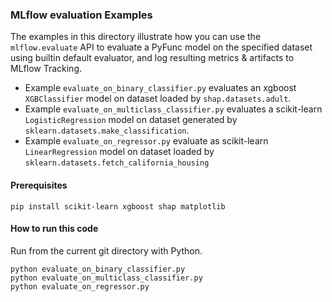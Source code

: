 ### MLflow evaluation Examples

The examples in this directory illustrate how you can use the `mlflow.evaluate` API to evaluate a PyFunc model on the
specified dataset using builtin default evaluator, and log resulting metrics & artifacts to MLflow Tracking.

- Example `evaluate_on_binary_classifier.py` evaluates an xgboost `XGBClassifier` model on dataset loaded by
  `shap.datasets.adult`.
- Example `evaluate_on_multiclass_classifier.py` evaluates a scikit-learn `LogisticRegression` model on dataset
  generated by `sklearn.datasets.make_classification`.
- Example `evaluate_on_regressor.py` evaluate as scikit-learn `LinearRegression` model on dataset loaded by
  `sklearn.datasets.fetch_california_housing`

#### Prerequisites

```
pip install scikit-learn xgboost shap matplotlib
```

#### How to run this code

Run from the current git directory with Python.

```
python evaluate_on_binary_classifier.py
python evaluate_on_multiclass_classifier.py
python evaluate_on_regressor.py
```
